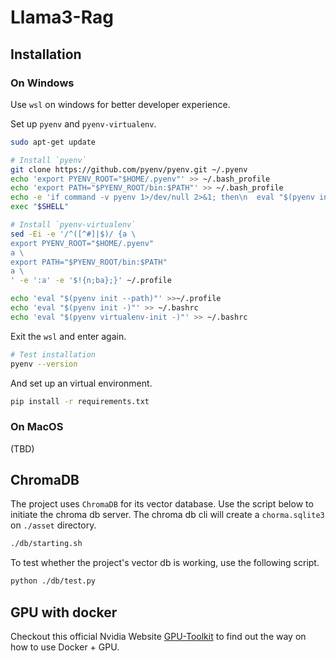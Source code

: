 # Llama3-Rag

## Installation

### On Windows

Use `wsl` on windows for better developer experience.

Set up `pyenv` and `pyenv-virtualenv`.

```bash
sudo apt-get update

# Install `pyenv`
git clone https://github.com/pyenv/pyenv.git ~/.pyenv
echo 'export PYENV_ROOT="$HOME/.pyenv"' >> ~/.bash_profile
echo 'export PATH="$PYENV_ROOT/bin:$PATH"' >> ~/.bash_profile
echo -e 'if command -v pyenv 1>/dev/null 2>&1; then\n  eval "$(pyenv init -)"\nfi' >> ~/.bash_profile
exec "$SHELL"

# Install `pyenv-virtualenv`
sed -Ei -e '/^([^#]|$)/ {a \
export PYENV_ROOT="$HOME/.pyenv"
a \
export PATH="$PYENV_ROOT/bin:$PATH"
a \
' -e ':a' -e '$!{n;ba};}' ~/.profile

echo 'eval "$(pyenv init --path)"' >>~/.profile
echo 'eval "$(pyenv init -)"' >> ~/.bashrc
echo 'eval "$(pyenv virtualenv-init -)"' >> ~/.bashrc
```

Exit the `wsl` and enter again.

```bash
# Test installation
pyenv --version
```

And set up an virtual environment.

```bash
pip install -r requirements.txt
```

### On MacOS

(TBD)


## ChromaDB

The project uses `ChromaDB` for its vector database. Use the script below to initiate the chroma db server. The chroma db cli will create a `chorma.sqlite3` on `./asset` directory.

```bash
./db/starting.sh
```

To test whether the project's vector db is working, use the following script.

```bash
python ./db/test.py
```


## GPU with docker

Checkout this official Nvidia Website [GPU-Toolkit](https://docs.nvidia.com/datacenter/cloud-native/container-toolkit/latest/install-guide.html) to find out the way on how to use Docker + GPU.